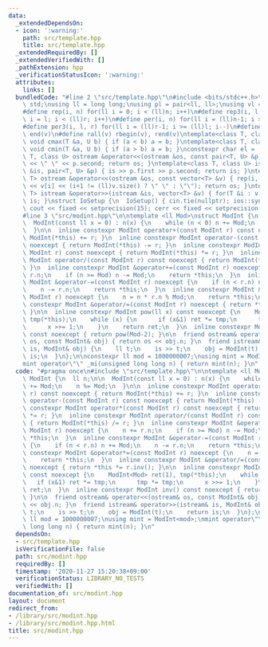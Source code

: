 ```yaml
---
data:
  _extendedDependsOn:
  - icon: ':warning:'
    path: src/template.hpp
    title: src/template.hpp
  _extendedRequiredBy: []
  _extendedVerifiedWith: []
  _pathExtension: hpp
  _verificationStatusIcon: ':warning:'
  attributes:
    links: []
  bundledCode: "#line 2 \"src/template.hpp\"\n#include <bits/stdc++.h>\nusing namespace\
    \ std;\nusing ll = long long;\nusing pl = pair<ll, ll>;\nusing vl = vector<ll>;\n\
    #define rep(i, n) for(ll i = 0; i < (ll)n; i++)\n#define rep3(i, l, r) for(ll\
    \ i = l; i < (ll)r; i++)\n#define per(i, n) for(ll i = (ll)n-1; i >= 0; i--)\n\
    #define per3(i, l, r) for(ll i = (ll)r-1; i >= (ll)l; i--)\n#define all(v) begin(v),\
    \ end(v)\n#define rall(v) rbegin(v), rend(v)\ntemplate<class T, class U> inline\
    \ void cmax(T &a, U b) { if (a < b) a = b; }\ntemplate<class T, class U> inline\
    \ void cmin(T &a, U b) { if (a > b) a = b; }\nconstexpr char el = '\\n';\ntemplate<class\
    \ T, class U> ostream &operator<<(ostream &os, const pair<T, U> &p) { os << p.first\
    \ << \" \" << p.second; return os; }\ntemplate<class T, class U> istream &operator>>(istream\
    \ &is, pair<T, U> &p) { is >> p.first >> p.second; return is; }\ntemplate<class\
    \ T> ostream &operator<<(ostream &os, const vector<T> &v) { rep(i, v.size()) os\
    \ << v[i] << (i+1 != (ll)v.size() ? \" \" : \"\"); return os; }\ntemplate<class\
    \ T> istream &operator>>(istream &is, vector<T> &v) { for(T &i : v) is >> i; return\
    \ is; }\nstruct IoSetup {\n  IoSetup() { cin.tie(nullptr); ios::sync_with_stdio(false);\
    \ cout << fixed << setprecision(15); cerr << fixed << setprecision(15); }\n} io_setup;\n\
    #line 3 \"src/modint.hpp\"\n\ntemplate <ll Mod>\nstruct ModInt {\n  ll n;\n\n\
    \  ModInt(const ll x = 0) : n(x) {\n    while (n < 0) n += Mod;\n    n %= Mod;\n\
    \  }\n\n  inline constexpr ModInt operator+(const ModInt r) const noexcept { return\
    \ ModInt(*this) += r; }\n  inline constexpr ModInt operator-(const ModInt r) const\
    \ noexcept { return ModInt(*this) -= r; }\n  inline constexpr ModInt operator*(const\
    \ ModInt r) const noexcept { return ModInt(*this) *= r; }\n  inline constexpr\
    \ ModInt operator/(const ModInt r) const noexcept { return ModInt(*this) /= r;\
    \ }\n  inline constexpr ModInt &operator+=(const ModInt r) noexcept {\n    n +=\
    \ r.n;\n    if (n >= Mod) n -= Mod;\n    return *this;\n  }\n  inline constexpr\
    \ ModInt &operator-=(const ModInt r) noexcept {\n    if (n < r.n) n += Mod;\n\
    \    n -= r.n;\n    return *this;\n  }\n  inline constexpr ModInt &operator*=(const\
    \ ModInt r) noexcept {\n    n = n * r.n % Mod;\n    return *this;\n  }\n  inline\
    \ constexpr ModInt &operator/=(const ModInt r) noexcept { return *this *= r.inv();\
    \ }\n\n  inline constexpr ModInt pow(ll x) const noexcept {\n    ModInt<Mod> ret(1),\
    \ tmp(*this);\n    while (x) {\n      if (x&1) ret *= tmp;\n      tmp *= tmp;\n\
    \      x >>= 1;\n    }\n    return ret;\n  }\n  inline constexpr ModInt inv()\
    \ const noexcept { return pow(Mod-2); }\n\n  friend ostream& operator<<(ostream&\
    \ os, const ModInt& obj) { return os << obj.n; }\n  friend istream& operator>>(istream&\
    \ is, ModInt& obj) {\n    ll t;\n    is >> t;\n    obj = ModInt(t);\n    return\
    \ is;\n  }\n};\n\nconstexpr ll mod = 1000000007;\nusing mint = ModInt<mod>;\n\
    mint operator\"\" _mi(unsigned long long n) { return mint(n); }\n"
  code: "#pragma once\n#include \"src/template.hpp\"\n\ntemplate <ll Mod>\nstruct\
    \ ModInt {\n  ll n;\n\n  ModInt(const ll x = 0) : n(x) {\n    while (n < 0) n\
    \ += Mod;\n    n %= Mod;\n  }\n\n  inline constexpr ModInt operator+(const ModInt\
    \ r) const noexcept { return ModInt(*this) += r; }\n  inline constexpr ModInt\
    \ operator-(const ModInt r) const noexcept { return ModInt(*this) -= r; }\n  inline\
    \ constexpr ModInt operator*(const ModInt r) const noexcept { return ModInt(*this)\
    \ *= r; }\n  inline constexpr ModInt operator/(const ModInt r) const noexcept\
    \ { return ModInt(*this) /= r; }\n  inline constexpr ModInt &operator+=(const\
    \ ModInt r) noexcept {\n    n += r.n;\n    if (n >= Mod) n -= Mod;\n    return\
    \ *this;\n  }\n  inline constexpr ModInt &operator-=(const ModInt r) noexcept\
    \ {\n    if (n < r.n) n += Mod;\n    n -= r.n;\n    return *this;\n  }\n  inline\
    \ constexpr ModInt &operator*=(const ModInt r) noexcept {\n    n = n * r.n % Mod;\n\
    \    return *this;\n  }\n  inline constexpr ModInt &operator/=(const ModInt r)\
    \ noexcept { return *this *= r.inv(); }\n\n  inline constexpr ModInt pow(ll x)\
    \ const noexcept {\n    ModInt<Mod> ret(1), tmp(*this);\n    while (x) {\n   \
    \   if (x&1) ret *= tmp;\n      tmp *= tmp;\n      x >>= 1;\n    }\n    return\
    \ ret;\n  }\n  inline constexpr ModInt inv() const noexcept { return pow(Mod-2);\
    \ }\n\n  friend ostream& operator<<(ostream& os, const ModInt& obj) { return os\
    \ << obj.n; }\n  friend istream& operator>>(istream& is, ModInt& obj) {\n    ll\
    \ t;\n    is >> t;\n    obj = ModInt(t);\n    return is;\n  }\n};\n\nconstexpr\
    \ ll mod = 1000000007;\nusing mint = ModInt<mod>;\nmint operator\"\" _mi(unsigned\
    \ long long n) { return mint(n); }\n"
  dependsOn:
  - src/template.hpp
  isVerificationFile: false
  path: src/modint.hpp
  requiredBy: []
  timestamp: '2020-11-27 15:20:38+09:00'
  verificationStatus: LIBRARY_NO_TESTS
  verifiedWith: []
documentation_of: src/modint.hpp
layout: document
redirect_from:
- /library/src/modint.hpp
- /library/src/modint.hpp.html
title: src/modint.hpp
---
```

